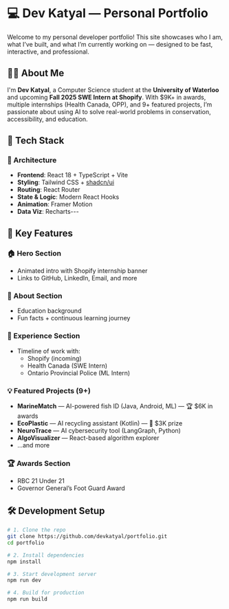 # 💻 Dev Katyal — Personal Portfolio

Welcome to my personal developer portfolio! This site showcases who I am, what I’ve built, and what I’m currently working on — designed to be fast, interactive, and professional.

## 👨‍💻 About Me

I'm **Dev Katyal**, a Computer Science student at the **University of Waterloo** and upcoming **Fall 2025 SWE Intern at Shopify**. With $9K+ in awards, multiple internships (Health Canada, OPP), and 9+ featured projects, I’m passionate about using AI to solve real-world problems in conservation, accessibility, and education.


## 🧠 Tech Stack

### 🔧 Architecture
- **Frontend**: React 18 + TypeScript + Vite
- **Styling**: Tailwind CSS + [shadcn/ui](https://ui.shadcn.com)
- **Routing**: React Router
- **State & Logic**: Modern React Hooks
- **Animation**: Framer Motion
- **Data Viz**: Recharts---

## 🚀 Key Features

### 🏠 Hero Section
- Animated intro with Shopify internship banner
- Links to GitHub, LinkedIn, Email, and more

### 🙋 About Section
- Education background
- Fun facts + continuous learning journey

### 💼 Experience Section
- Timeline of work with:
  - Shopify (incoming)
  - Health Canada (SWE Intern)
  - Ontario Provincial Police (ML Intern)

### 💡 Featured Projects (9+)
- **MarineMatch** — AI-powered fish ID (Java, Android, ML) — 🏆 $6K in awards
- **EcoPlastic** — AI recycling assistant (Kotlin) — 🥇 $3K prize
- **NeuroTrace** — AI cybersecurity tool (LangGraph, Python)
- **AlgoVisualizer** — React-based algorithm explorer
- ...and more

### 🏆 Awards Section
- RBC 21 Under 21
- Governor General’s Foot Guard Award

## 🛠 Development Setup

```bash
# 1. Clone the repo
git clone https://github.com/devkatyal/portfolio.git
cd portfolio

# 2. Install dependencies
npm install

# 3. Start development server
npm run dev

# 4. Build for production
npm run build
